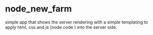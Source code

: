 # node_new_farm
simple app that shows the server rendering with a simple templating to apply html, css and js (node code ) into the server side.
